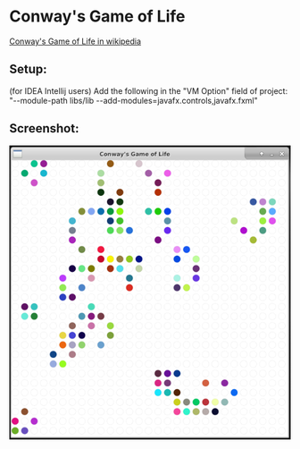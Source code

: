 # Conway's Game of Life
[Conway's Game of Life in wikipedia](https://en.wikipedia.org/wiki/Conway%27s_Game_of_Life)

## Setup:
(for IDEA Intellij users) Add the following in the "VM Option" field of project: 
"--module-path libs/lib --add-modules=javafx.controls,javafx.fxml"


## Screenshot:
![Conway](/screenshot/sc.png)
